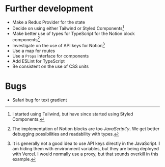 # Further development

- Make a Redux Provider for the state
- Decide on using either Tailwind or Styled Components[^1]
- Make better use of types for TypeScript for the Notion block components[^2]
- Investigate on the use of API keys for Notion[^3]
- Use a map for routes
- Use a `Props` interface for components
- Add ESLint for TypeScript
- Be consistent on the use of CSS units

[^1]: I started using Tailwind, but have since started using Styled Components.
[^2]: The implementation of Notion blocks are too _JavaScript'y_. We get better debugging possibilities and readability with types.
[^3]: It is generally not a good idea to use API keys directly in the JavaScript. I am hiding them with environment variables, but they are being deployed with Vercel. I would normally use a proxy, but that sounds overkill in this example.

# Bugs

- Safari bug for text gradient
